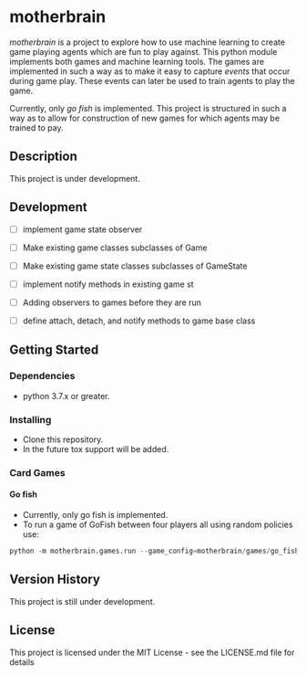 # motherbrain

_motherbrain_ is a project to explore how to use machine learning to create 
game playing agents which are fun to play against. This python module implements 
both games and machine learning tools. The games are implemented in such a way
as to make it easy to capture _events_ that occur during game play. These events
can later be used to train agents to play the game.

Currently, only _go fish_ is implemented. This project is structured in such 
a way as to allow for construction of new games for which agents may 
be trained to pay.

## Description

This project is under development.

## Development

- [ ] implement game state observer
- [ ] Make existing game classes subclasses of Game
- [ ] Make existing game state classes subclasses of GameState
- [ ] implement notify methods in existing game st
- [ ] Adding observers to games before they are run
- [ ] define attach, detach, and notify methods to game base class


## Getting Started

### Dependencies

* python 3.7.x or greater.

### Installing

* Clone this repository.  
* In the future tox support will be added.

### Card Games 

#### Go fish
* Currently, only go fish is implemented. 
* To run a game of GoFish between four players all using random policies use:

```python
python -m motherbrain.games.run --game_config=motherbrain/games/go_fish/config/random.yaml
```

## Version History

This project is still under development.

## License

This project is licensed under the MIT License - see the LICENSE.md file for details
